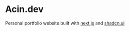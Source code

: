 # Acin.dev

Personal portfolio website built with [next.js](https://nextjs.org/) and [shadcn.ui](https://ui.shadcn.com/)
